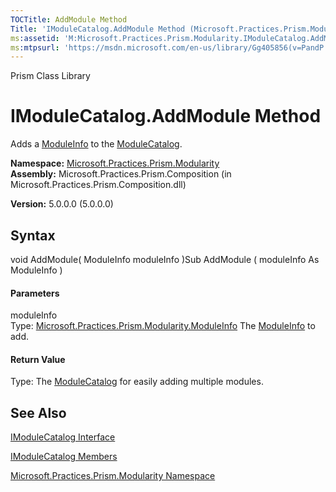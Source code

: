 ```yaml
---
TOCTitle: AddModule Method
Title: 'IModuleCatalog.AddModule Method (Microsoft.Practices.Prism.Modularity)'
ms:assetid: 'M:Microsoft.Practices.Prism.Modularity.IModuleCatalog.AddModule(Microsoft.Practices.Prism.Modularity.ModuleInfo)'
ms:mtpsurl: 'https://msdn.microsoft.com/en-us/library/Gg405856(v=PandP.50)'
---
```


Prism Class Library

IModuleCatalog.AddModule Method
===================================

Adds a [ModuleInfo](https://msdn.microsoft.com/t:microsoft.practices.prism.modularity.moduleinfo) to the [ModuleCatalog](https://msdn.microsoft.com/t:microsoft.practices.prism.modularity.modulecatalog).

**Namespace:** [Microsoft.Practices.Prism.Modularity](https://msdn.microsoft.com/n:microsoft.practices.prism.modularity)
**Assembly:** Microsoft.Practices.Prism.Composition (in Microsoft.Practices.Prism.Composition.dll)

**Version:** 5.0.0.0 (5.0.0.0)

## Syntax


<span id="syntaxToggle"></span>void AddModule( ModuleInfo moduleInfo )Sub AddModule ( moduleInfo As ModuleInfo )
#### Parameters

moduleInfo  
Type: [Microsoft.Practices.Prism.Modularity.ModuleInfo](https://msdn.microsoft.com/t:microsoft.practices.prism.modularity.moduleinfo)
The [ModuleInfo](https://msdn.microsoft.com/t:microsoft.practices.prism.modularity.moduleinfo) to add.

#### Return Value

Type:
The [ModuleCatalog](https://msdn.microsoft.com/t:microsoft.practices.prism.modularity.modulecatalog) for easily adding multiple modules.

See Also
--------


[IModuleCatalog Interface](https://msdn.microsoft.com/t:microsoft.practices.prism.modularity.imodulecatalog)

[IModuleCatalog Members](https://msdn.microsoft.com/allmembers.t:microsoft.practices.prism.modularity.imodulecatalog)

[Microsoft.Practices.Prism.Modularity Namespace](https://msdn.microsoft.com/n:microsoft.practices.prism.modularity)
